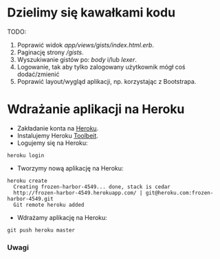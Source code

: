 # Dzielimy się kawałkami kodu

TODO:

1. Poprawić widok *app/views/gists/index.html.erb*.
2. Paginację strony */gists*.
3. Wyszukiwanie gistów po: *body* i/lub *lexer*.
4. Logowanie, tak aby tylko zalogowany użytkownik
   mógł coś dodać/zmienić
5. Poprawić layout/wygląd aplikacji, np.
   korzystając z Bootstrapa.

# Wdrażanie aplikacji na Heroku


- Zakładanie konta na [Heroku](http://www.heroku.com/).
- Instalujemy Heroku [Toolbeit](https://toolbelt.heroku.com/).
- Logujemy się na Heroku:

```
heroku login
```
- Tworzymy nową aplikację na Heroku:

```
heroku create
  Creating frozen-harbor-4549... done, stack is cedar
  http://frozen-harbor-4549.herokuapp.com/ | git@heroku.com:frozen-harbor-4549.git
  Git remote heroku added
```
- Wdrażamy aplikację na Heroku:

```
git push heroku master
```

### Uwagi
